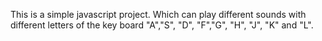 This is a simple javascript project. Which can play different sounds with different letters of the key board "A","S", "D", "F","G", "H", "J", "K" and "L".

